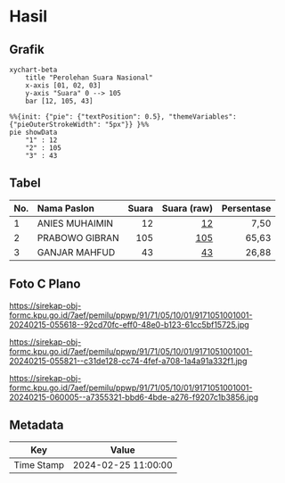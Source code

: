 # Hasil

## Grafik

```mermaid
xychart-beta
    title "Perolehan Suara Nasional"
    x-axis [01, 02, 03]
    y-axis "Suara" 0 --> 105
    bar [12, 105, 43]
```

```mermaid
%%{init: {"pie": {"textPosition": 0.5}, "themeVariables": {"pieOuterStrokeWidth": "5px"}} }%%
pie showData
    "1" : 12
    "2" : 105
    "3" : 43
```

## Tabel

| No. | Nama Paslon    | Suara | Suara (raw) | Persentase |
|:--- |:-------------- | -----:| -----------:| ----------:|
| 1   | ANIES MUHAIMIN | 12    | [12][p-1]   | 7,50       |
| 2   | PRABOWO GIBRAN | 105   | [105][p-2]  | 65,63      |
| 3   | GANJAR MAHFUD  | 43    | [43][p-3]   | 26,88      |


[p-1]: https://github.com/gigit-pemilu/pemilu-2024/blob/main/pilpres/hitung-suara/sub/91-papua/sub/71-kota-jayapura/sub/05-heram/sub/1001-hedam/sub/001-tps/sub/paslon-1.txt
[p-2]: https://github.com/gigit-pemilu/pemilu-2024/blob/main/pilpres/hitung-suara/sub/91-papua/sub/71-kota-jayapura/sub/05-heram/sub/1001-hedam/sub/001-tps/sub/paslon-2.txt
[p-3]: https://github.com/gigit-pemilu/pemilu-2024/blob/main/pilpres/hitung-suara/sub/91-papua/sub/71-kota-jayapura/sub/05-heram/sub/1001-hedam/sub/001-tps/sub/paslon-3.txt

## Foto C Plano

https://sirekap-obj-formc.kpu.go.id/7aef/pemilu/ppwp/91/71/05/10/01/9171051001001-20240215-055618--92cd70fc-eff0-48e0-b123-61cc5bf15725.jpg

https://sirekap-obj-formc.kpu.go.id/7aef/pemilu/ppwp/91/71/05/10/01/9171051001001-20240215-055821--c31de128-cc74-4fef-a708-1a4a91a332f1.jpg

https://sirekap-obj-formc.kpu.go.id/7aef/pemilu/ppwp/91/71/05/10/01/9171051001001-20240215-060005--a7355321-bbd6-4bde-a276-f9207c1b3856.jpg


## Metadata

| Key        | Value               |
| ---------- | ------------------- |
| Time Stamp | 2024-02-25 11:00:00 |



